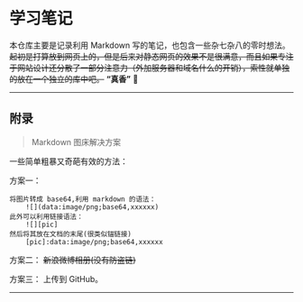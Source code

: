 # 学习笔记

本仓库主要是记录利用 Markdown 写的笔记，也包含一些杂七杂八的零时想法。~~起初是打算放到网页上的，但是后来对静态网页的效果不是很满意，而且如果专注于网站设计还分散了一部分注意力（外加服务器和域名什么的开销），索性就单独的放在一个独立的库中吧。~~  **“真香”**  :pig:

------

## 附录

> Markdown 图床解决方案

一些简单粗暴又奇葩有效的方法：
    
方案一：
```
将图片转成 base64,利用 markdown 的语法：
    ![](data:image/png;base64,xxxxxx)
此外可以利用链接语法：
    ![][pic]
然后将其放在文档的末尾(很类似锚链接)
    [pic]:data:image/png;base64,xxxxxx
```
    
方案二：
        ~~新浪微博相册(没有防盗链)~~
    
方案三：
        上传到 GitHub。

---
